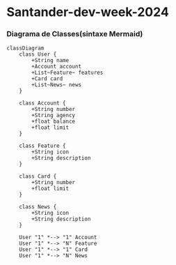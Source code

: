 # Santander-dev-week-2024
<!--## Java RESTful API criada para a Santander Dev Week 2024-->
### Diagrama de Classes(sintaxe Mermaid)
```mermaid
classDiagram
    class User {
        +String name
        +Account account
        +List~Feature~ features
        +Card card
        +List~News~ news
    }

    class Account {
        +String number
        +String agency
        +float balance
        +float limit
    }

    class Feature {
        +String icon
        +String description
    }

    class Card {
        +String number
        +float limit
    }

    class News {
        +String icon
        +String description
    }

    User "1" *--> "1" Account
    User "1" *--> "N" Feature
    User "1" *--> "1" Card
    User "1" *--> "N" News
```
